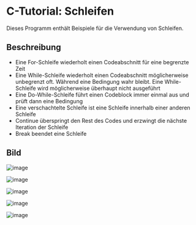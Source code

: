 # C-Tutorial: Schleifen

Dieses Programm enthält Beispiele für die Verwendung von Schleifen.

## Beschreibung

- Eine For-Schleife wiederholt einen Codeabschnitt für eine begrenzte Zeit
- Eine While-Schleife wiederholt einen Codeabschnitt möglicherweise unbegrenzt oft. Während eine Bedingung wahr bleibt. Eine While-Schleife wird möglicherweise überhaupt nicht ausgeführt
- Eine Do-While-Schleife führt einen Codeblock immer einmal aus und prüft dann eine Bedingung
- Eine verschachtelte Schleife ist eine Schleife innerhalb einer anderen Schleife
- Continue überspringt den Rest des Codes und erzwingt die nächste Iteration der Schleife
- Break beendet eine Schleife

## Bild

![image](https://user-images.githubusercontent.com/63674539/196010685-a02efda1-e04d-4f4f-a2ff-dd9797d96761.png)

![image](https://user-images.githubusercontent.com/63674539/196010693-f76ef932-550a-4817-b6a9-244afa3b594f.png)

![image](https://user-images.githubusercontent.com/63674539/196010701-7c2d3e12-b4d4-4ff8-b47c-e3318e47fffc.png)

![image](https://user-images.githubusercontent.com/63674539/196010884-31d76098-3e4b-49ed-9e87-ed8844c63223.png)

![image](https://user-images.githubusercontent.com/63674539/196010974-ee782aab-a99c-4e10-939d-d039152a96bd.png)
